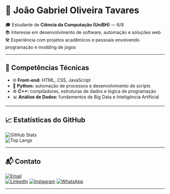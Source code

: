 # 👋 João Gabriel Oliveira Tavares  

🎓 Estudante de **Ciência da Computação (UniBH)** — 6/8  
📚 Interesse em desenvolvimento de software, automação e soluções web  
🛠️ Experiência com projetos acadêmicos e pessoais envolvendo programação e modding de jogos  

---

## 🔧 Competências Técnicas  
- 🌐 **Front-end:** HTML, CSS, JavaScript  
- 🐍 **Python:** automação de processos e desenvolvimento de scripts  
- ⚙️ **C++:** compiladores, estruturas de dados e lógica de programação  
- 📊 **Análise de Dados:** fundamentos de Big Data e Inteligência Artificial  

---

## 📈 Estatísticas do GitHub  
![GitHub Stats](https://github-readme-stats.vercel.app/api?username=CocaGeladinhaHmm&show_icons=true&theme=tokyonight)  
![Top Langs](https://github-readme-stats.vercel.app/api/top-langs/?username=CocaGeladinhaHmm&layout=compact&theme=tokyonight)

---

## 📬 Contato  
[![Email](https://img.shields.io/badge/Email-D14836?style=for-the-badge&logo=gmail&logoColor=white)](mailto:joaogabrielot.ti@gmail.com)  
[![LinkedIn](https://img.shields.io/badge/LinkedIn-0e76a8?style=for-the-badge&logo=linkedin&logoColor=white)]([https://linkedin.com/in/seulink](https://www.linkedin.com/in/joaogabrielot/))  
[![Instagram](https://img.shields.io/badge/Instagram-E4405F?style=for-the-badge&logo=instagram&logoColor=white)]([https://instagram.com/seuinsta](https://www.instagram.com/joao.gabrielot/))  
[![WhatsApp](https://img.shields.io/badge/WhatsApp-25D366?style=for-the-badge&logo=whatsapp&logoColor=white)](https://wa.me/5531982311519)

---
